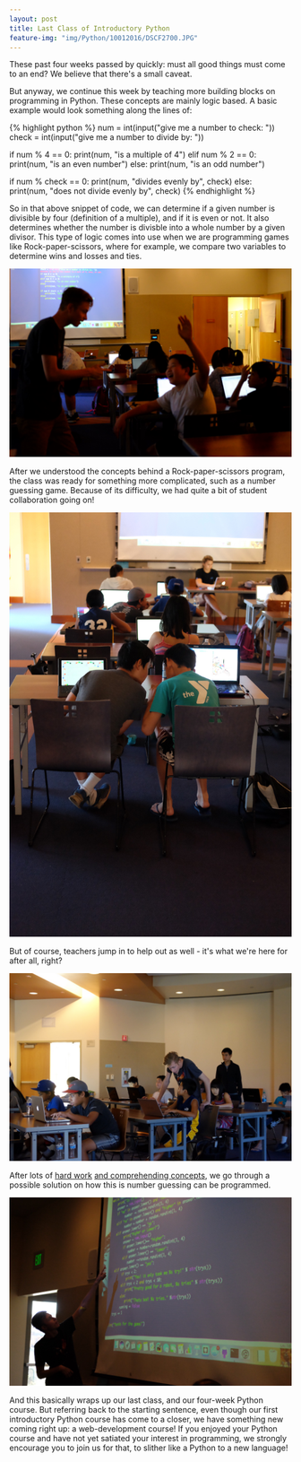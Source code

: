```yaml
---
layout: post
title: Last Class of Introductory Python
feature-img: "img/Python/10012016/DSCF2700.JPG"
---
```


These past four weeks passed by quickly: must all good things must come to an end? We believe that there's a small caveat.

But anyway, we continue this week by teaching more building blocks on programming in Python. These concepts are mainly logic based. A basic example would look something along the lines of: 

{% highlight python %}
num = int(input("give me a number to check: "))
check = int(input("give me a number to divide by: "))

if num % 4 == 0:
    print(num, "is a multiple of 4")
elif num % 2 == 0:
    print(num, "is an even number")
else:
    print(num, "is an odd number")

if num % check == 0:
    print(num, "divides evenly by", check)
else:
    print(num, "does not divide evenly by", check)
{% endhighlight %}


So in that above snippet of code, we can determine if a given number is divisible by four (definition of a multiple), and if it is even or not. It also determines whether the number is divisble into a whole number by a given divisor. This type of logic comes into use when we are programming games like Rock-paper-scissors, where for example, we compare two variables to determine wins and losses and ties.

![Yah](/img/Python/10012016/DSCF2653.JPG)

After we understood the concepts behind a Rock-paper-scissors program, the class was ready for something more complicated, such as a number guessing game. Because of its difficulty, we had quite a bit of student collaboration going on!

![Collaboration](/img/Python/10012016/DSCF2665.JPG)

But of course, teachers jump in to help out as well - it's what we're here for after all, right?

![Cameron](/img/Python/10012016/DSCF2677.JPG)

After lots of [hard work](/img/Python/10012016/DSCF2714.JPG) [and comprehending concepts](/img/Python/10012016/DSCF2714.JPG), we go through a possible solution on how this is number guessing can be programmed.

![Solutions](/img/Python/10012016/DSCF2718.JPG)

And this basically wraps up our last class, and our four-week Python course. But referring back to the starting sentence, even though our first introductory Python course has come to a closer, we have something new coming right up: a web-development course! If you enjoyed your Python course and have not yet satiated your interest in programming, we strongly encourage you to join us for that, to slither like a Python to a new language!